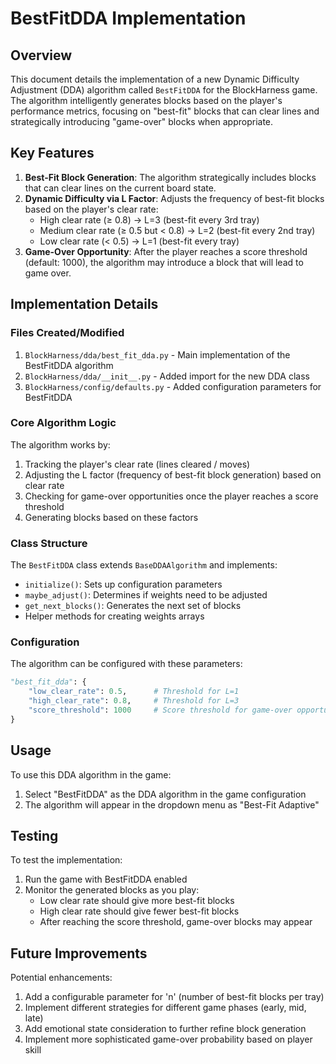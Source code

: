 # BestFitDDA Implementation

## Overview

This document details the implementation of a new Dynamic Difficulty Adjustment (DDA) algorithm called `BestFitDDA` for the BlockHarness game. The algorithm intelligently generates blocks based on the player's performance metrics, focusing on "best-fit" blocks that can clear lines and strategically introducing "game-over" blocks when appropriate.

## Key Features

1. **Best-Fit Block Generation**: The algorithm strategically includes blocks that can clear lines on the current board state.
2. **Dynamic Difficulty via L Factor**: Adjusts the frequency of best-fit blocks based on the player's clear rate:
   - High clear rate (≥ 0.8) → L=3 (best-fit every 3rd tray)
   - Medium clear rate (≥ 0.5 but < 0.8) → L=2 (best-fit every 2nd tray)
   - Low clear rate (< 0.5) → L=1 (best-fit every tray)
3. **Game-Over Opportunity**: After the player reaches a score threshold (default: 1000), the algorithm may introduce a block that will lead to game over.

## Implementation Details

### Files Created/Modified

1. `BlockHarness/dda/best_fit_dda.py` - Main implementation of the BestFitDDA algorithm
2. `BlockHarness/dda/__init__.py` - Added import for the new DDA class
3. `BlockHarness/config/defaults.py` - Added configuration parameters for BestFitDDA

### Core Algorithm Logic

The algorithm works by:

1. Tracking the player's clear rate (lines cleared / moves)
2. Adjusting the L factor (frequency of best-fit block generation) based on clear rate
3. Checking for game-over opportunities once the player reaches a score threshold
4. Generating blocks based on these factors

### Class Structure

The `BestFitDDA` class extends `BaseDDAAlgorithm` and implements:

- `initialize()`: Sets up configuration parameters
- `maybe_adjust()`: Determines if weights need to be adjusted
- `get_next_blocks()`: Generates the next set of blocks
- Helper methods for creating weights arrays

### Configuration

The algorithm can be configured with these parameters:

```python
"best_fit_dda": {
    "low_clear_rate": 0.5,      # Threshold for L=1
    "high_clear_rate": 0.8,     # Threshold for L=3
    "score_threshold": 1000     # Score threshold for game-over opportunity
}
```

## Usage

To use this DDA algorithm in the game:

1. Select "BestFitDDA" as the DDA algorithm in the game configuration
2. The algorithm will appear in the dropdown menu as "Best-Fit Adaptive"

## Testing

To test the implementation:

1. Run the game with BestFitDDA enabled
2. Monitor the generated blocks as you play:
   - Low clear rate should give more best-fit blocks
   - High clear rate should give fewer best-fit blocks
   - After reaching the score threshold, game-over blocks may appear

## Future Improvements

Potential enhancements:

1. Add a configurable parameter for 'n' (number of best-fit blocks per tray)
2. Implement different strategies for different game phases (early, mid, late)
3. Add emotional state consideration to further refine block generation
4. Implement more sophisticated game-over probability based on player skill 